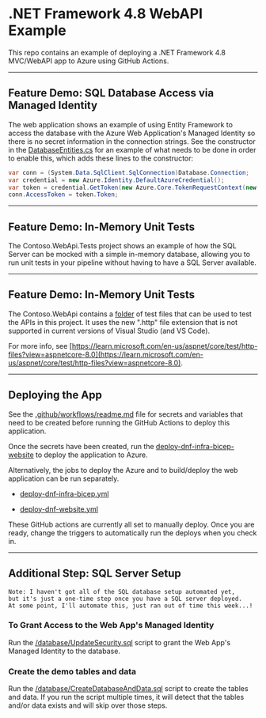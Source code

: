 # .NET Framework 4.8 WebAPI Example

This repo contains an example of deploying a .NET Framework 4.8 MVC/WebAPI app to Azure using GitHub Actions.

---

## Feature Demo: SQL Database Access via Managed Identity

The web application shows an example of using Entity Framework to access the database with the Azure Web Application's Managed Identity so there is no secret information in the connection strings. See the constructor in the [DatabaseEntities.cs](/web/Contoso.WebApi/Models/DatabaseEntities.cs) for an example of what needs to be done in order to enable this, which adds these lines to the constructor:

``` csharp
var conn = (System.Data.SqlClient.SqlConnection)Database.Connection;
var credential = new Azure.Identity.DefaultAzureCredential();
var token = credential.GetToken(new Azure.Core.TokenRequestContext(new[] { "https://database.windows.net/.default" }));
conn.AccessToken = token.Token;
```

---

## Feature Demo: In-Memory Unit Tests

The Contoso.WebApi.Tests project shows an example of how the SQL Server can be mocked with a simple in-memory database, allowing you to run unit tests in your pipeline without having to have a SQL Server available.


---

## Feature Demo: In-Memory Unit Tests

The Contoso.WebApi contains a [folder](/web/Contoso.WebApi/TestCases/TestClient/) of test files that can be used to test the APIs in this project.  It uses the new ".http" file extension that is not supported in current versions of Visual Studio (and VS Code).

For more info, see [https://learn.microsoft.com/en-us/aspnet/core/test/http-files?view=aspnetcore-8.0](https://learn.microsoft.com/en-us/aspnet/core/test/http-files?view=aspnetcore-8.0).

---

## Deploying the App

See the [.github/workflows/readme.md](.github/workflows/readme.md) file for secrets and variables that need to be created before running the GitHub Actions to deploy this application.

Once the secrets have been created, run the [deploy-dnf-infra-bicep-website](.github/workflows/deploy-dnf-infra-bicep-website.yml) to deploy the application to Azure.

Alternatively, the jobs to deploy the Azure and to build/deploy the web application can be run separately.

- [deploy-dnf-infra-bicep.yml](.github/workflows/deploy-dnf-infra-bicep.yml)

- [deploy-dnf-website.yml](.github/workflows/deploy-dnf-website.yml)

These GitHub actions are currently all set to manually deploy. Once you are ready, change the triggers to automatically run the deploys when you check in.

---

## Additional Step: SQL Server Setup

    Note: I haven't got all of the SQL database setup automated yet, 
    but it's just a one-time step once you have a SQL server deployed. 
    At some point, I'll automate this, just ran out of time this week...!

### To Grant Access to the Web App's Managed Identity

Run the [/database/UpdateSecurity.sql](/database/UpdateSecurity.sql) script to grant the Web App's Managed Identity to the database.

### Create the demo tables and data

Run the [/database/CreateDatabaseAndData.sql](/database/CreateDatabaseAndData.sql) script to create the tables and data. If you run the script multiple times, it will detect that the tables and/or data exists and will skip over those steps.
